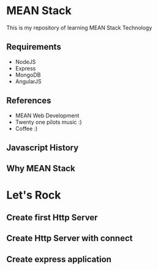 # MEAN Stack
This is my repository of learning MEAN Stack Technology

## Requirements
- NodeJS
- Express
- MongoDB
- AngularJS

## References
- MEAN Web Development
- Twenty one pilots music :)
- Coffee :)

## Javascript History

## Why MEAN Stack

# Let's Rock

## Create first Http Server

## Create Http Server with connect

## Create express application